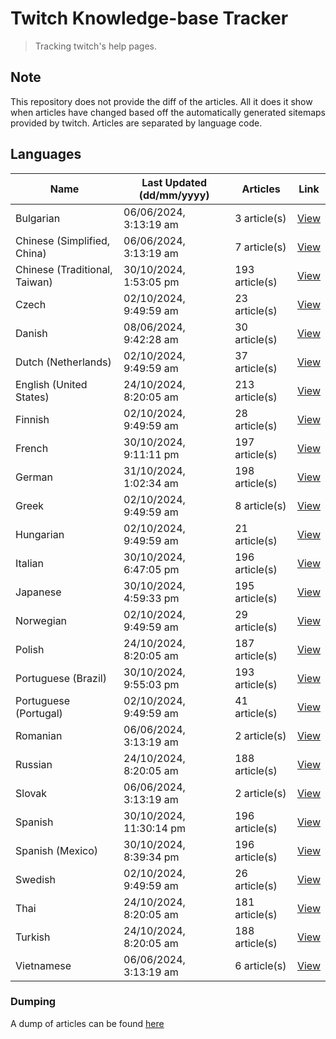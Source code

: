 # Twitch Knowledge-base Tracker
> Tracking twitch's help pages. 

## Note
This repository does not provide the diff of the articles. All it does it show when articles have changed based
off the automatically generated sitemaps provided by twitch. Articles are separated by language code.

## Languages

| Name                          | Last Updated (dd/mm/yyyy) | Articles       | Link                   |
|-------------------------------|---------------------------|----------------|------------------------|
| Bulgarian                     | 06/06/2024, 3:13:19 am    | 3 article(s)   | [View](docs/bg.md)     |
| Chinese (Simplified, China)   | 06/06/2024, 3:13:19 am    | 7 article(s)   | [View](docs/zh_CN.md)  |
| Chinese (Traditional, Taiwan) | 30/10/2024, 1:53:05 pm    | 193 article(s) | [View](docs/zh_TW.md)  |
| Czech                         | 02/10/2024, 9:49:59 am    | 23 article(s)  | [View](docs/cs.md)     |
| Danish                        | 08/06/2024, 9:42:28 am    | 30 article(s)  | [View](docs/da.md)     |
| Dutch (Netherlands)           | 02/10/2024, 9:49:59 am    | 37 article(s)  | [View](docs/nl_NL.md)  |
| English (United States)       | 24/10/2024, 8:20:05 am    | 213 article(s) | [View](docs/en_US.md)  |
| Finnish                       | 02/10/2024, 9:49:59 am    | 28 article(s)  | [View](docs/fi.md)     |
| French                        | 30/10/2024, 9:11:11 pm    | 197 article(s) | [View](docs/fr.md)     |
| German                        | 31/10/2024, 1:02:34 am    | 198 article(s) | [View](docs/de.md)     |
| Greek                         | 02/10/2024, 9:49:59 am    | 8 article(s)   | [View](docs/el.md)     |
| Hungarian                     | 02/10/2024, 9:49:59 am    | 21 article(s)  | [View](docs/hu.md)     |
| Italian                       | 30/10/2024, 6:47:05 pm    | 196 article(s) | [View](docs/it.md)     |
| Japanese                      | 30/10/2024, 4:59:33 pm    | 195 article(s) | [View](docs/ja.md)     |
| Norwegian                     | 02/10/2024, 9:49:59 am    | 29 article(s)  | [View](docs/no.md)     |
| Polish                        | 24/10/2024, 8:20:05 am    | 187 article(s) | [View](docs/pl.md)     |
| Portuguese (Brazil)           | 30/10/2024, 9:55:03 pm    | 193 article(s) | [View](docs/pt_BR.md)  |
| Portuguese (Portugal)         | 02/10/2024, 9:49:59 am    | 41 article(s)  | [View](docs/pt_PT.md)  |
| Romanian                      | 06/06/2024, 3:13:19 am    | 2 article(s)   | [View](docs/ro.md)     |
| Russian                       | 24/10/2024, 8:20:05 am    | 188 article(s) | [View](docs/ru.md)     |
| Slovak                        | 06/06/2024, 3:13:19 am    | 2 article(s)   | [View](docs/sk.md)     |
| Spanish                       | 30/10/2024, 11:30:14 pm   | 196 article(s) | [View](docs/es.md)     |
| Spanish (Mexico)              | 30/10/2024, 8:39:34 pm    | 196 article(s) | [View](docs/es_MX.md)  |
| Swedish                       | 02/10/2024, 9:49:59 am    | 26 article(s)  | [View](docs/sv.md)     |
| Thai                          | 24/10/2024, 8:20:05 am    | 181 article(s) | [View](docs/th.md)     |
| Turkish                       | 24/10/2024, 8:20:05 am    | 188 article(s) | [View](docs/tr.md)     |
| Vietnamese                    | 06/06/2024, 3:13:19 am    | 6 article(s)   | [View](docs/vi.md)     |

### Dumping
A dump of articles can be found [here](docs/RAW.md)